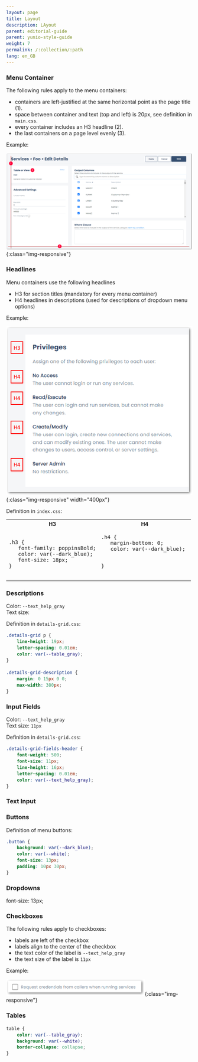 ```yaml
---
layout: page
title: Layout
description: LAyout
parent: editorial-guide
parent: yunio-style-guide
weight: 7
permalink: /:collection/:path
lang: en_GB
---
```



### Menu Container

The following rules apply to the menu containers:
- containers are left-justified at the same horizontal point as the page title (1).
- space between container and text (top and left) is 20px, see definition in `main.css`.
- every container includes an H3 headline (2).
- the last containers on a page level evenly (3).

<!---
	```css
	main h3,
	main p {
		padding-left: 20px;
	}

	main h3 {
		margin: 20px 0 0;
	}
	```
-->

Example:

![Containers](/img/content/help_concept/yunIO/even-containers.png){:class="img-responsive"}

### Headlines

Menu containers use the following headlines
- H3 for section titles (mandatory for every menu container)
- H4 headlines in descriptions (used for descriptions of dropdown menu options)

Example:

![Headlines](/img/content/help_concept/yunIO/new-h4-definition.png){:class="img-responsive" width="400px"}

Definition in `index.css`:

<table>
  <tr>
    <th>H3</th>
    <th>H4</th>
  </tr>
  <tr>
    <td><pre>
.h3 {
   font-family: poppinsBold;
   color: var(--dark_blue);
   font-size: 18px;
}	</pre></td>
    <td><pre>
.h4 { 
   margin-bottom: 0;
   color: var(--dark_blue); 
   
}
</pre></td>
  </tr>
</table>


### Descriptions

Color: `--text_help_gray`<br>
Text size:

Definition in `details-grid.css`:

```css
.details-grid p {
    line-height: 19px;
    letter-spacing: 0.01em;
    color: var(--table_gray);
}

.details-grid-description {
    margin: 0 15px 0 0;
    max-width: 380px;
}
```

### Input Fields

Color: `--text_help_gray`<br>
Text size: `11px`

Definition in `details-grid.css`:

```css
.details-grid-fields-header {
    font-weight: 500;
    font-size: 11px;
    line-height: 16px;
    letter-spacing: 0.01em;
    color: var(--text_help_gray);
}
```

### Text Input


### Buttons

<!---
.main-header-button,
.delete-header-button {
    display: inline;
    vertical-align: middle;
    padding: 12px 42px;
    border-radius: 4px;
    background: var(--dark_blue);
    color: var(--white);
    font-weight: bold;
}


.delete-header-button {
    height: 45px;
    margin-right: 5px;
    padding: 12px 25px;
    background: transparent;
    color: var(--dark_blue);
    border: 1px solid var(--dark_blue);
}

.cancel-header-button {
    padding: 12px 25px;
    height: 45px;
    margin-right: 5px;
}
-->


Definition of menu buttons:
```css
.button {
    background: var(--dark_blue);
    color: var(--white);
    font-size: 13px;
    padding: 10px 30px;
}
```


### Dropdowns

font-size: 13px;

### Checkboxes

The following rules apply to checkboxes:
- labels are left of the checkbox
- labels align to the center of the checkbox
- the text color of the label is `--text_help_gray`
- the text size of the label is `11px`

Example:

![Checkboxes](/img/content/help_concept/yunIO/checkbox.png){:class="img-responsive"}



### Tables
```css
table {
    color: var(--table_gray);
    background: var(--white);
    border-collapse: collapse;
}
```
